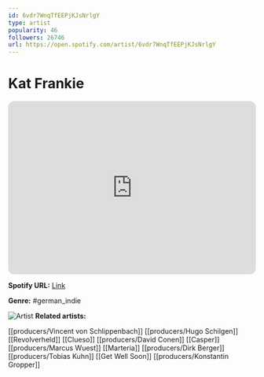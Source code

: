 ```yaml
---
id: 6vdr7WnqTfEEPjKJsNrlgY
type: artist
popularity: 46
followers: 26746
url: https://open.spotify.com/artist/6vdr7WnqTfEEPjKJsNrlgY
---
```

# Kat Frankie

<iframe style="border-radius:12px" src="https://open.spotify.com/embed/artist/6vdr7WnqTfEEPjKJsNrlgY" width="100%" height="352" frameBorder="0" allowfullscreen="" allow="autoplay; clipboard-write; encrypted-media; fullscreen; picture-in-picture" loading="lazy"></iframe>

**Spotify URL:** [Link](https://open.spotify.com/artist/6vdr7WnqTfEEPjKJsNrlgY)

**Genre:**  #german_indie

![Artist](https://i.scdn.co/image/ab6761610000e5eb26da47c29ccff08320ff255d)
**Related artists:**

[[producers/Vincent von Schlippenbach]]
[[producers/Hugo Schilgen]]
[[Revolverheld]]
[[Clueso]]
[[producers/David Conen]]
[[Casper]]
[[producers/Marcus Wuest]]
[[Marteria]]
[[producers/Dirk Berger]]
[[producers/Tobias Kuhn]]
[[Get Well Soon]]
[[producers/Konstantin Gropper]]
